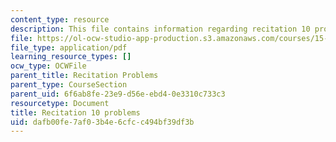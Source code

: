 ```yaml
---
content_type: resource
description: This file contains information regarding recitation 10 problems.
file: https://ol-ocw-studio-app-production.s3.amazonaws.com/courses/15-053-optimization-methods-in-management-science-spring-2013/dafb00fe7af03b4e6cfcc494bf39df3b_MIT15_053S13_rec10.pdf
file_type: application/pdf
learning_resource_types: []
ocw_type: OCWFile
parent_title: Recitation Problems
parent_type: CourseSection
parent_uid: 6f6ab8fe-23e9-d56e-ebd4-0e3310c733c3
resourcetype: Document
title: Recitation 10 problems
uid: dafb00fe-7af0-3b4e-6cfc-c494bf39df3b
---
```

